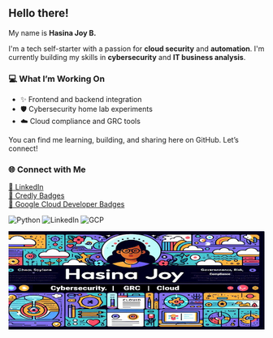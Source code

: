 

##  Hello there!

My name is **Hasina Joy B.**

I'm a tech self-starter with a passion for **cloud security** and **automation**. I'm currently building my skills in **cybersecurity** and **IT business analysis**.

### 💻 What I’m Working On
- ✨ Frontend and backend integration  
- 🛡️ Cybersecurity home lab experiments  
- ☁️ Cloud compliance and GRC tools  

You can find me learning, building, and sharing here on GitHub. Let’s connect!




### 🌐 Connect with Me

[🔗 LinkedIn](https://www.linkedin.com/in/hjoybelton/)  
[📛 Credly Badges](https://www.credly.com/users/hasina-belton)  
[🧠 Google Cloud Developer Badges](https://g.dev/Sinajoy3)

![Python](https://img.shields.io/badge/Python-3776AB?style=flat&logo=python&logoColor=white)
![LinkedIn](https://img.shields.io/badge/LinkedIn-blue?logo=linkedin&style=flat-square)
![GCP](https://img.shields.io/badge/Google_Cloud-4285F4?style=flat&logo=google-cloud&logoColor=white)

<p align="center">
  <img src="https://raw.githubusercontent.com/Sinajoy23/Sinajoy23/main/Designer.png" width="800">
</p>

